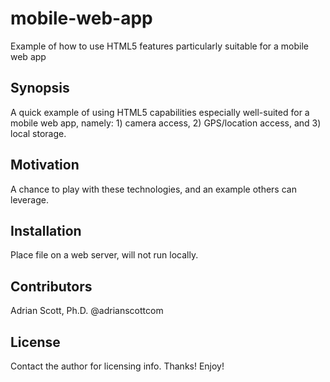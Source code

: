 # mobile-web-app
Example of how to use HTML5 features particularly suitable for a mobile web app

## Synopsis

A quick example of using HTML5 capabilities especially well-suited for a mobile web app, namely: 1) camera access, 2) GPS/location access, and 3) local storage.

## Motivation

A chance to play with these technologies, and an example others can leverage.

## Installation

Place file on a web server, will not run locally.

## Contributors

Adrian Scott, Ph.D. @adrianscottcom

## License

Contact the author for licensing info. Thanks! Enjoy!
